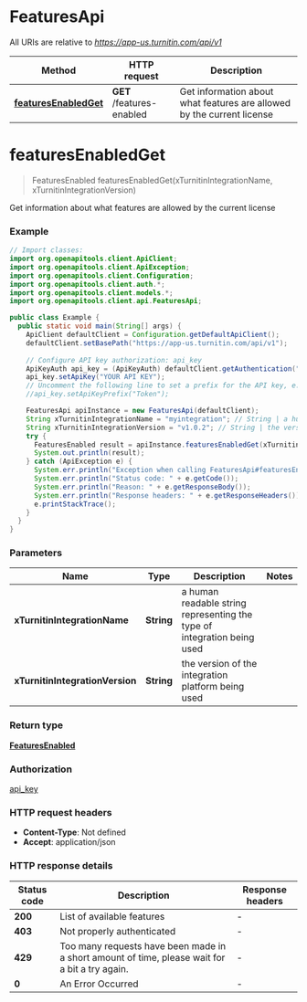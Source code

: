 # FeaturesApi

All URIs are relative to *https://app-us.turnitin.com/api/v1*

| Method | HTTP request | Description |
|------------- | ------------- | -------------|
| [**featuresEnabledGet**](FeaturesApi.md#featuresEnabledGet) | **GET** /features-enabled | Get information about what features are allowed by the current license |


<a name="featuresEnabledGet"></a>
# **featuresEnabledGet**
> FeaturesEnabled featuresEnabledGet(xTurnitinIntegrationName, xTurnitinIntegrationVersion)

Get information about what features are allowed by the current license

### Example
```java
// Import classes:
import org.openapitools.client.ApiClient;
import org.openapitools.client.ApiException;
import org.openapitools.client.Configuration;
import org.openapitools.client.auth.*;
import org.openapitools.client.models.*;
import org.openapitools.client.api.FeaturesApi;

public class Example {
  public static void main(String[] args) {
    ApiClient defaultClient = Configuration.getDefaultApiClient();
    defaultClient.setBasePath("https://app-us.turnitin.com/api/v1");
    
    // Configure API key authorization: api_key
    ApiKeyAuth api_key = (ApiKeyAuth) defaultClient.getAuthentication("api_key");
    api_key.setApiKey("YOUR API KEY");
    // Uncomment the following line to set a prefix for the API key, e.g. "Token" (defaults to null)
    //api_key.setApiKeyPrefix("Token");

    FeaturesApi apiInstance = new FeaturesApi(defaultClient);
    String xTurnitinIntegrationName = "myintegration"; // String | a human readable string representing the type of integration being used
    String xTurnitinIntegrationVersion = "v1.0.2"; // String | the version of the integration platform being used
    try {
      FeaturesEnabled result = apiInstance.featuresEnabledGet(xTurnitinIntegrationName, xTurnitinIntegrationVersion);
      System.out.println(result);
    } catch (ApiException e) {
      System.err.println("Exception when calling FeaturesApi#featuresEnabledGet");
      System.err.println("Status code: " + e.getCode());
      System.err.println("Reason: " + e.getResponseBody());
      System.err.println("Response headers: " + e.getResponseHeaders());
      e.printStackTrace();
    }
  }
}
```

### Parameters

| Name | Type | Description  | Notes |
|------------- | ------------- | ------------- | -------------|
| **xTurnitinIntegrationName** | **String**| a human readable string representing the type of integration being used | |
| **xTurnitinIntegrationVersion** | **String**| the version of the integration platform being used | |

### Return type

[**FeaturesEnabled**](FeaturesEnabled.md)

### Authorization

[api_key](../README.md#api_key)

### HTTP request headers

 - **Content-Type**: Not defined
 - **Accept**: application/json

### HTTP response details
| Status code | Description | Response headers |
|-------------|-------------|------------------|
| **200** | List of available features |  -  |
| **403** | Not properly authenticated |  -  |
| **429** | Too many requests have been made in a short amount of time, please wait for a bit a try again.  |  -  |
| **0** | An Error Occurred |  -  |

